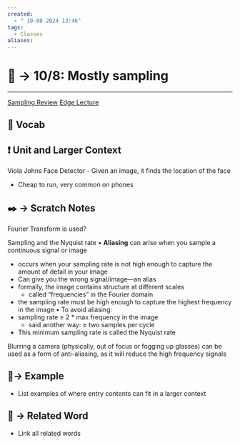 ```yaml
---
created:
  - " 10-08-2024 13:46"
tags:
  - Classes
aliases:
---
```


# 📗 -> 10/8: Mostly sampling
---

[Sampling Review](https://web.cs.ucdavis.edu/~hpirsiav/courses/CVf24/slides/3_Sampling.pdf)
[Edge Lecture](https://web.cs.ucdavis.edu/~hpirsiav/courses/CVf24/slides/4_Edges.pdf)
## 🎤 Vocab


## ❗ Unit and Larger Context
Viola Johns Face Detector - Given an image, it finds the location of the face
- Cheap to run, very common on phones




## ✒️ -> Scratch Notes
Fourier Transform is used?

Sampling and the Nyquist rate
 • **Aliasing** can arise when you sample a continuous signal or image
 - occurs when your sampling rate is not high enough to capture the amount of detail in your image
- Can give you the wrong signal/image—an alias
- formally, the image contains structure at different scales
	 - called “frequencies” in the Fourier domain
 - the sampling rate must be high enough to capture the highest frequency in the image
 • To avoid aliasing:
 - sampling rate ≥ 2 * max frequency in the image
	 - said another way: ≥ two samples per cycle
 - This minimum sampling rate is called the Nyquist rate

Blurring a camera (physically, out of focus or fogging up glasses) can be used as a form of anti-aliasing, as it will reduce the high frequency signals


## 🧪-> Example
- List examples of where entry contents can fit in a larger context

## 🔗 -> Related Word
- Link all related words

